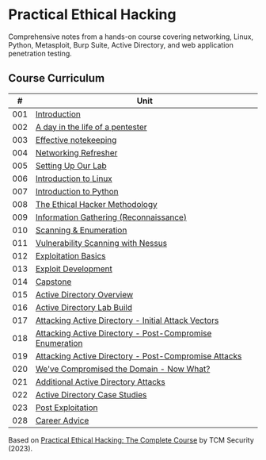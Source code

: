 # Practical Ethical Hacking

Comprehensive notes from a hands-on course covering networking, Linux, Python, Metasploit, Burp Suite, Active Directory, and web application penetration testing.

## Course Curriculum

|  #  | Unit                                                                                                                                    |
| :-: | --------------------------------------------------------------------------------------------------------------------------------------- |
| 001 | [Introduction](01.%20Introduction.md)                                                                                                   |
| 002 | [A day in the life of a pentester](02.%20A%20day%20in%20the%20life%20of%20a%20pentester.md)                                             |
| 003 | [Effective notekeeping](03.%20Effective%20notekeeping.md)                                                                               |
| 004 | [Networking Refresher](04.%20Networking%20Refresher.md)                                                                                 |
| 005 | [Setting Up Our Lab](05.%20Setting%20up%20our%20lab.md)                                                                                 |
| 006 | [Introduction to Linux](06.%20Intro%20to%20Linux.md)                                                                                    |
| 007 | [Introduction to Python](07.%20Intro%20to%20Python.md)                                                                                  |
| 008 | [The Ethical Hacker Methodology](08.%20The%20Ethical%20Hacker%20Methodology.md)                                                         |
| 009 | [Information Gathering (Reconnaissance)](<09.%20Info%20Gathering%20(Reconnaissance).md>)                                                |
| 010 | [Scanning & Enumeration](10.%20Scanning%20&%20Enumeration.md)                                                                           |
| 011 | [Vulnerability Scanning with Nessus](11.%20Vulnerability%20Scanning%20with%20Nessus.md)                                                 |
| 012 | [Exploitation Basics](12.%20Exploitation%20Basics.md)                                                                                   |
| 013 | [Exploit Development](13.%20Exploit%20Development.md)                                                                                   |
| 014 | [Capstone](14.%20Capstone.md)                                                                                                           |
| 015 | [Active Directory Overview](15.%20Active%20Directory%20Overview.md)                                                                     |
| 016 | [Active Directory Lab Build](16.%20Active%20Directory%20Lab%20Build.md)                                                                 |
| 017 | [Attacking Active Directory - Initial Attack Vectors](17.%20Attacking%20Active%20Directory%20-%20Initial%20Attack%20Vectors.md)         |
| 018 | [Attacking Active Directory - Post-Compromise Enumeration](18.%20Attacking%20Active%20Directory%20-%20Post-Compromise%20Enumeration.md) |
| 019 | [Attacking Active Directory - Post-Compromise Attacks](19.%20Attacking%20Active%20Directory%20-%20Post-Compromise%20Attacks.md)         |
| 020 | [We've Compromised the Domain - Now What?](20.%20We've%20Compromised%20the%20Domain%20-%20Now%20What.md)                                |
| 021 | [Additional Active Directory Attacks](21.%20Additional%20Active%20Directory%20Attacks.md)                                               |
| 022 | [Active Directory Case Studies](22.%20Active%20Directory%20Case%20Studies.md)                                                           |
| 023 | [Post Exploitation](23.%20Post%20Exploitation.md)                                                                                       |
| 028 | [Career Advice](28.%20Career%20Advice.md)                                                                                               |

<!--
| 024 | [Web Application Enumeration - Revisited](24.%20Web%20Application%20Enumeration%20-%20Revisited.md)                                     |
| 025 | [Find & Exploit Common Web Vulnerabilities](25.%20Find%20&%20Exploit%20Common%20Web%20Vulnerabilities.md)                               |
| 026 | [Wireless Penetration Testing](26.%20Wireless%20Penetration%20Testing.md)                                                               |
| 027 | [Legal Documents and Report Writing](27.%20Legal%20Documents%20and%20Report%20Writing.md)                                               |                                                                                              | -->

Based on [Practical Ethical Hacking: The Complete Course](https://academy.tcm-sec.com/p/practical-ethical-hacking-the-complete-course) by TCM Security (2023).
